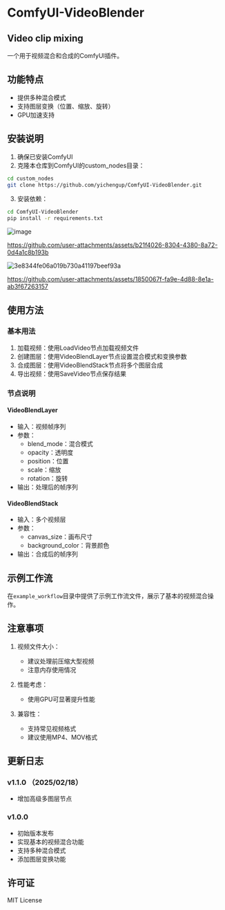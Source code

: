 # ComfyUI-VideoBlender
## Video clip mixing

一个用于视频混合和合成的ComfyUI插件。

## 功能特点

- 提供多种混合模式
- 支持图层变换（位置、缩放、旋转）
- GPU加速支持

## 安装说明

1. 确保已安装ComfyUI
2. 克隆本仓库到ComfyUI的custom_nodes目录：
```bash
cd custom_nodes
git clone https://github.com/yichengup/ComfyUI-VideoBlender.git
```
3. 安装依赖：
```bash
cd ComfyUI-VideoBlender
pip install -r requirements.txt
```
![image](https://github.com/user-attachments/assets/a0a328de-a7d0-4c28-a1e1-813479ab99ae)


https://github.com/user-attachments/assets/b21f4026-8304-4380-8a72-0d4a1c8b193b

![3e8344fe06a019b730a41197beef93a](https://github.com/user-attachments/assets/9011da9c-3823-43a7-8c85-f2cbabcb4ecf)


https://github.com/user-attachments/assets/1850067f-fa9e-4d88-8e1a-ab3f67263157



## 使用方法

### 基本用法

1. 加载视频：使用LoadVideo节点加载视频文件
2. 创建图层：使用VideoBlendLayer节点设置混合模式和变换参数
3. 合成图层：使用VideoBlendStack节点将多个图层合成
4. 导出视频：使用SaveVideo节点保存结果

### 节点说明

#### VideoBlendLayer
- 输入：视频帧序列
- 参数：
  - blend_mode：混合模式
  - opacity：透明度
  - position：位置
  - scale：缩放
  - rotation：旋转
- 输出：处理后的帧序列

#### VideoBlendStack
- 输入：多个视频层
- 参数：
  - canvas_size：画布尺寸
  - background_color：背景颜色
- 输出：合成后的帧序列



## 示例工作流

在`example_workflow`目录中提供了示例工作流文件，展示了基本的视频混合操作。



## 注意事项

1. 视频文件大小：
   - 建议处理前压缩大型视频
   - 注意内存使用情况

2. 性能考虑：
   - 使用GPU可显著提升性能

3. 兼容性：
   - 支持常见视频格式
   - 建议使用MP4、MOV格式

## 更新日志
### v1.1.0 （2025/02/18）
- 增加高级多图层节点
### v1.0.0
- 初始版本发布
- 实现基本的视频混合功能
- 支持多种混合模式
- 添加图层变换功能


## 许可证

MIT License 
